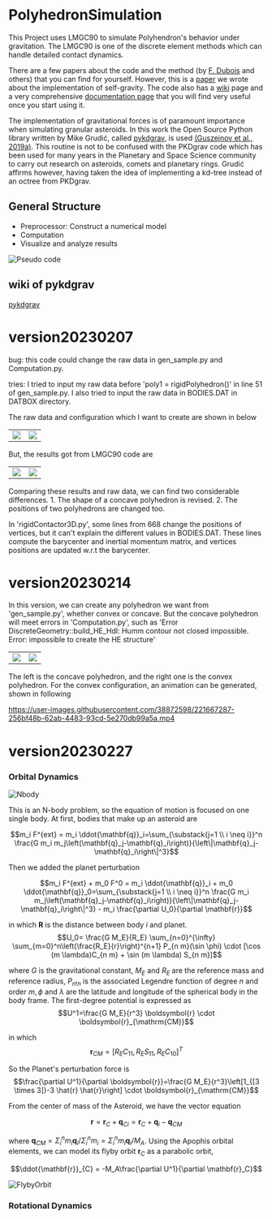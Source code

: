 # PolyhedronSimulation
This Project uses LMGC90 to simulate Polyhendron's behavior under gravitation. The LMGC90 is one of the discrete element methods which can handle detailed contact dynamics.

There are a few papers about the code and the method (by [F. Dubois](https://scholar.google.com/citations?user=boV9fugAAAAJ&hl=en&oi=ao) and others) that you can find for yourself.  However, this is a [paper](https://www.sciencedirect.com/science/article/pii/S0019103521001238) we wrote about the implementation of self-gravity.  The code also has a [wiki](https://git-xen.lmgc.univ-montp2.fr/lmgc90/lmgc90_user/-/wikis/home) page and a very comprehensive [documentation page](http://www.lmgc.univ-montp2.fr/~mozul/LMGC90_USER/UserDoc/docs_2019/#) that you will find very useful once you start using it.

The implementation of gravitational forces is of paramount importance when simulating granular asteroids. In this work the Open Source Python library written by Mike Grudić, called [pykdgrav](https://github.com/mikegrudic/pytreegrav), is used [(Guszejnov et al., 2019a)](https://academic.oup.com/mnras/article/492/1/488/5679905). This routine is not to be confused with the PKDgrav code which has been used for many years in the Planetary and Space Science community to carry out research on asteroids, comets and planetary rings. Grudić affirms however, having taken the idea of implementing a kd-tree instead of an octree from PKDgrav.

## General Structure

- Preprocessor: Construct a numerical model
- Computation
- Visualize and analyze results

![Pseudo code](./ReadmePic/PseudoCode.png)

## wiki of pykdgrav
[pykdgrav](https://github.com/mikegrudic/pytreegrav/issues/1)

# version20230207

bug: this code could change the raw data in gen_sample.py and Computation.py.

tries: I tried to input my raw data before 'poly1 = rigidPolyhedron()' in line 51 of gen_sample.py. I also tried to input the raw data in BODIES.DAT in DATBOX directory.

The raw data and configuration which I want to create are shown in below

<table>
    <tr>
        <td ><center><img src="./version20230207/ResultPic/Rawdata.png" > </center></td>
        <td ><center><img src="./version20230207/ResultPic/RawConfig.jpeg" ></center></td>
    </tr>
</table>

But, the results got from LMGC90 code are
<table>
    <tr>
        <td ><center><img src="./version20230207/ResultPic/Pic1.png" > </center></td>
        <td ><center><img src="./version20230207/ResultPic/Pic2.png" ></center></td>
    </tr>
</table>

Comparing these results and raw data, we can find two considerable differences. 1. The shape of a concave polyhedron is revised. 2. The positions of two polyhedrons are changed too. 

In 'rigidContactor3D.py', some lines from 668 change the positions of vertices, but it can't explain the different values in BODIES.DAT. These lines compute the barycenter and inertial momentum matrix, and vertices positions are updated w.r.t the barycenter.

# version20230214

In this version, we can create any polyhedron we want from 'gen_sample.py', whether convex or concave. But the concave polyhedron will meet errors in 'Computation.py', such as 'Error DiscreteGeometry::build_HE_Hdl: Humm contour not closed impossible. Error: impossible to create the HE structure'

<table>
    <tr>
        <td ><center><img src="./version20230212/ResultPic/genPic.png" > </center></td>
        <td ><center><img src="./version20230212/ResultPic/genPic2.png" ></center></td>
    </tr>
</table>

The left is the concave polyhedron, and the right one is the convex polyhedron. For the convex configuration, an animation can be generated, shown in following

https://user-images.githubusercontent.com/38872598/221667287-256bf48b-62ab-4483-93cd-5e270db99a5a.mp4

# version20230227

### Orbital Dynamics
![Nbody](./ReadmePic/Nbody.png)

This is an N-body problem, so the equation of motion is focused on one single body. At first, bodies that make up an asteroid are

$$m_i F^{ext} = m_i \ddot{\mathbf{q}}_i=\sum_{\substack{j=1 \\ i \neq i}}^n \frac{G m_i m_j\left(\mathbf{q}_j-\mathbf{q}_i\right)}{\left\|\mathbf{q}_j-\mathbf{q}_i\right\|^3}$$

Then we added the planet perturbation

$$m_i F^{ext} + m_0 F^0 = m_i \ddot{\mathbf{q}}_i + m_0 \ddot{\mathbf{q}}_0=\sum_{\substack{j=1 \\ i \neq i}}^n \frac{G m_i m_j\left(\mathbf{q}_j-\mathbf{q}_i\right)}{\left\|\mathbf{q}_j-\mathbf{q}_i\right\|^3} - m_i \frac{\partial U_0}{\partial \mathbf{r}}$$

in which $\mathbf{R}$ is the distance between body $i$ and planet.
$$U_0= \frac{G M_E}{R_E} \sum_{n=0}^{\infty} \sum_{m=0}^n\left(\frac{R_E}{r}\right)^{n+1} P_{n m}(\sin \phi) \cdot [\cos (m \lambda)C_{n m} + \sin (m \lambda) S_{n m}]$$

[//]: # (![EarthGravity]&#40;./ReadmePic/EarthGravity.png&#41;)
where $G$ is the gravitational constant, $M_E$ and $R_E$ are the reference mass and reference radius, $P_{n ! n}$ is the associated Legendre function of degree $n$ and order $m, \phi$ and $\lambda$ are the latitude and longitude of the spherical body in the body frame. The first-degree potential is expressed as
$$U^1=\frac{G M_E}{r^3} \boldsymbol{r} \cdot \boldsymbol{r}_{\mathrm{CM}}$$

in which
$$\boldsymbol{r}_{CM} = [R_EC_{11},R_ES_{11},R_EC_{10}]^T$$

So the Planet's perturbation force is
$$\frac{\partial U^1}{\partial \boldsymbol{r}}=\frac{G M_E}{r^3}\left[1_{[3 \times 3]}-3 \hat{r} \hat{r}\right] \cdot \boldsymbol{r}_{\mathrm{CM}}$$

From the center of mass of the Asteroid, we have the vector equation

$$\mathbf{r} = \mathbf{r}_{C} + \mathbf{q}_{Ci} = \mathbf{r}_C + \mathbf{q}_i - \mathbf{q}_{CM}$$

where $\mathbf{q}_{CM} = \Sigma_i^n m_i \mathbf{q}_{i} / \Sigma_i^n m_i= \Sigma_i^n m_i \mathbf{q}_{i} / M_A$. Using the Apophis orbital elements, we can model its flyby orbit $\mathbf{r}_{C}$ as a parabolic orbit,

$$\ddot{\mathbf{r}}_{C} = -M_A\frac{\partial U^1}{\partial \mathbf{r}_C}$$

![FlybyOrbit](./ReadmePic/FlybyOrbit.png)

### Rotational Dynamics